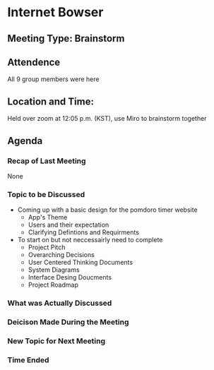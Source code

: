 # Internet Bowser

## Meeting Type: Brainstorm 

## Attendence
All 9 group members were here

## Location and Time:
Held over zoom at 12:05 p.m. (KST), use Miro to brainstorm together

## Agenda

### Recap of Last Meeting 
None

### Topic to be Discussed
- Coming up with a basic design for the pomdoro timer website
  - App's Theme
  - Users and their expectation
  - Clarifying Defintions and Requirments
- To start on but not neccessairly need to complete
  - Project Pitch
  - Overarching Decisions
  - User Centered Thinking Documents
  - System Diagrams
  - Interface Desing Doucments
  - Project Roadmap

### What was Actually Discussed

### Deicison Made During the Meeting 

### New Topic for Next Meeting

### Time Ended
